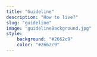 ```yaml
---
title: "Guideline"
description: "How to live?"
slug: "guideline"
image: "guidelineBackground.jpg"
style:
    background: "#2662c9"
    color: "#2662c9"
---
```

